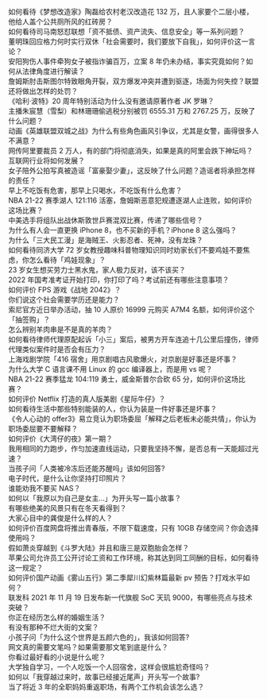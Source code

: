 如何看待《梦想改造家》陶磊给农村老汉改造花 132 万，且人家要个二层小楼，他给人盖个公共厕所风的红砖房？  
如何看待司马南怒怼联想「资不抵债、资产流失、信息安全」等一系列问题？  
董明珠回应格力何时实行双休「社会需要时，我们要放下自我」，如何评价这一言论？  
安阳狗伤人事件牵狗女子被指诈骗百万，立案 8 年仍未办结，事实究竟如何？如何从法律角度进行解读？  
詹姆斯肘击斯图尔特致眼角开裂，双方爆发冲突并遭到驱逐，场面为何失控？联盟还将做出怎样的处罚？  
《哈利·波特》20 周年特别活动为什么没有邀请原著作者 JK 罗琳？  
主播朱宸慧（雪梨）和林珊珊偷逃税分别被罚 6555.31 万和 2767.25 万，反映了什么问题？  
动画《英雄联盟双城之战》为什么有些角色画风引争议，尤其是女警，画得很多人不满意？  
网传阿里要裁员 2 万人，有的部门将彻底消失，如果是真的阿里会跌下神坛吗？互联网行业将如何发展？  
女子陪外公拍写真被造谣「富豪娶少妻」，这反映了什么问题？造谣者将承担怎样的责任？  
早上不吃饭有危害，那早上只喝水，不吃饭有什么危害？  
NBA 21-22 赛季湖人 121:116 活塞，詹姆斯恶意犯规遭逐湖人止连败，如何评价这场比赛？  
中美选手将组队出战休斯敦世乒赛混双比赛，传递了哪些信号？  
为什么有人会一直更换 iPhone 8，也不买新的手机？iPhone 8 这么强吗？  
为什么「三大民工漫」是海贼王、火影忍者、死神，没有龙珠？  
如何看待同济大学 72 岁女教授趣味科普物理知识同时劝家长们不要鸡娃不要焦虑，你怎么看待「鸡娃现象」？  
23 岁女生想买劳力士黑水鬼，家人极力反对，该不该买？  
2022 年国考准考证开始打印，你打印了吗？考试前还有哪些注意事项？  
如何评价 FPS 游戏《战地 2042》？  
你们说这个社会需要学历还是能力？  
索尼官方近日举办活动，抽 10 人原价 16999 元购买 A7M4 名额，如何评价这个「抽签购」？  
怎么辨别羊肉串是不是真的羊肉？  
如何看待律师代理原配起诉「小三」案后，被男方开车连追十几公里后撞伤，律师代理类似案件时是否会有压力？  
上海戏剧学院「416 宿舍」用京剧唱古风歌爆火，对京剧是好事还是坏事？  
为什么大学 C 语言课不用 Linux 的 gcc 编译器上，而是用 vs 呢？  
NBA 21-22 赛季猛龙 104:119 勇士，威金斯普尔合砍 65 分，如何评价这场比赛？  
如何评价 Netflix 打造的真人版美剧《星际牛仔》？  
如何看待生活中那些特别能装的人，你认为装是一件好事还是坏事？  
《令人心动的 offer3》易立竞认为职场委屈「解释之后老板未必能共情」，你认为职场委屈要不要解释？  
如何评价《大湾仔的夜》第一期？  
我用相同的力跑步，作匀加速直线运动，只要我坚持不懈，是否总有一天能超过光速？  
当孩子问「人类被冷冻后还能苏醒吗」该如何回答?  
电子时代，是什么让你坚持打印照片？  
谁能劝我不要买 NAS？  
如何以「我原以为自己是女主…」为开头写一篇小故事？  
有哪些绝美的风景只有在冬天看得到？  
大家心目中的龚俊是什么样的人？  
如何评价百度网盘将推出青春版，不限下载速度，只有 10GB 存储空间？你会选择使用吗？  
假如萧炎穿越到《斗罗大陆》并且和唐三是双胞胎会怎样？  
苹果公司允许员工公开讨论工资和工作环境，称其达到同工同酬的目标，如何看待这一规定？  
如何评价国产动画《雾山五行》第二季犀川幻紫林篇最新 pv 预告？打戏水平如何？  
联发科 2021 年 11 月 19 日发布新一代旗舰 SoC 天玑 9000，有哪些亮点与技术突破？  
你正在经历怎么样的婚姻生活？  
有没有那种不烂大街的文案？  
小孩子问「为什么这个世界是五颜六色的」，我该如何回答?  
网文真的需要文笔吗？如果需要那文笔到底是什么？  
你看过最好看的小说是什么呢？  
大学独自学习，一个人吃饭一个人回宿舍，这样会很尴尬奇怪吗？  
如何以「我穿越过来时，故事已经接近尾声」开头写一个故事?  
当了将近 3 年的全职妈妈重返职场，有两个工作机会该怎么选？  
